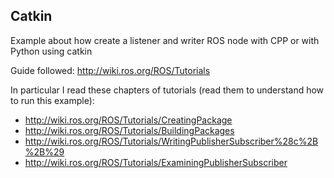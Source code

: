 ## Catkin

Example about how create a listener and writer ROS node with CPP or with Python using catkin

Guide followed: http://wiki.ros.org/ROS/Tutorials

In particular I read these chapters of tutorials (read them to understand how to run this example):
* http://wiki.ros.org/ROS/Tutorials/CreatingPackage
* http://wiki.ros.org/ROS/Tutorials/BuildingPackages
* http://wiki.ros.org/ROS/Tutorials/WritingPublisherSubscriber%28c%2B%2B%29
* http://wiki.ros.org/ROS/Tutorials/ExaminingPublisherSubscriber
